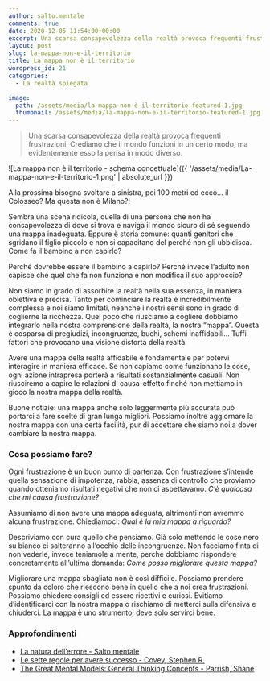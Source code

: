 ```yaml
---
author: salto.mentale
comments: true
date: 2020-12-05 11:54:00+00:00
excerpt: Una scarsa consapevolezza della realtà provoca frequenti frustrazioni. Crediamo che il mondo funzioni in un certo modo, ma evidentemente esso la pensa in modo diverso.
layout: post
slug: la-mappa-non-e-il-territorio
title: La mappa non è il territorio
wordpress_id: 21
categories:
  - La realtà spiegata

image:
  path: /assets/media/la-mappa-non-è-il-territorio-featured-1.jpg
  thumbnail: /assets/media/la-mappa-non-è-il-territorio-featured-1.jpg
---
```



> Una scarsa consapevolezza della realtà provoca frequenti frustrazioni. Crediamo che il mondo funzioni in un certo modo, ma evidentemente esso la pensa in modo diverso.

![La mappa non è il territorio - schema concettuale]({{ '/assets/media/La-mappa-non-e-il-territorio-1.png' | absolute_url }})

Alla prossima bisogna svoltare a sinistra, poi 100 metri ed ecco… il Colosseo? Ma questa non è Milano?!

Sembra una scena ridicola, quella di una persona che non ha consapevolezza di dove si trova e naviga il mondo sicuro di sé seguendo una mappa inadeguata. Eppure è storia comune: quanti genitori che sgridano il figlio piccolo e non si capacitano del perché non gli ubbidisca. Come fa il bambino a non capirlo?

Perché dovrebbe essere il bambino a capirlo? Perché invece l’adulto non capisce che quel che fa non funziona e non modifica il suo approccio?

Non siamo in grado di assorbire la realtà nella sua essenza, in maniera obiettiva e precisa. Tanto per cominciare la realtà è incredibilmente complessa e noi siamo limitati, neanche i nostri sensi sono in grado di coglierne la ricchezza. Quel poco che riusciamo a cogliere dobbiamo integrarlo nella nostra comprensione della realtà, la nostra “mappa”. Questa è cosparsa di pregiudizi, incongruenze, buchi, schemi inaffidabili… Tuffi fattori che provocano una visione distorta della realtà.

Avere una mappa della realtà affidabile è fondamentale per potervi interagire in maniera efficace. Se non capiamo come funzionano le cose, ogni azione intrapresa porterà a risultati sostanzialmente casuali. Non riusciremo a capire le relazioni di causa-effetto finché non mettiamo in gioco la nostra mappa della realtà.

Buone notizie: una mappa anche solo leggermente più accurata può portarci a fare scelte di gran lunga migliori. Possiamo inoltre aggiornare la nostra mappa con una certa facilità, pur di accettare che siamo noi a dover cambiare la nostra mappa.

### Cosa possiamo fare?

Ogni frustrazione è un buon punto di partenza. Con frustrazione s’intende quella sensazione di impotenza, rabbia, assenza di controllo che proviamo quando otteniamo risultati negativi che non ci aspettavamo. _C’è qualcosa che mi causa frustrazione?_

Assumiamo di non avere una mappa adeguata, altrimenti non avremmo alcuna frustrazione. Chiediamoci: _Qual è la mia mappa a riguardo?_

Descriviamo con cura quello che pensiamo. Già solo mettendo le cose nero su bianco ci salteranno all’occhio delle incongruenze. Non facciamo finta di non vederle, invece teniamole a mente, perché dobbiamo rispondere concretamente all’ultima domanda: _Come posso migliorare questa mappa?_

Migliorare una mappa sbagliata non è così difficile. Possiamo prendere spunto da coloro che riescono bene in quello che a noi crea frustrazioni. Possiamo chiedere consigli ed essere ricettivi e curiosi. Evitiamo d’identificarci con la nostra mappa o rischiamo di metterci sulla difensiva e chiuderci. La mappa è uno strumento, deve solo servirci bene.

### Approfondimenti

- [La natura dell’errore - Salto mentale](/la-natura-dellerrore-salto-mentale/)
- [Le sette regole per avere successo - Covey, Stephen R.](https://www.amazon.it/sette-regole-avere-successo/dp/8891706663)
- [The Great Mental Models: General Thinking Concepts - Parrish, Shane](https://www.amazon.it/Great-Mental-Models-Thinking-Concepts/dp/1999449002)
